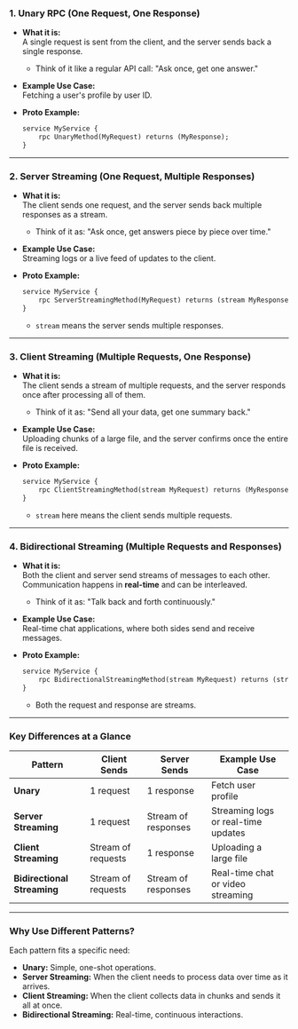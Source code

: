### **1. Unary RPC (One Request, One Response)**

- **What it is:**  
    A single request is sent from the client, and the server sends back a single response.
    - Think of it like a regular API call: "Ask once, get one answer."
- **Example Use Case:**  
    Fetching a user's profile by user ID.
- **Proto Example:**
    
    ```proto
    service MyService {
        rpc UnaryMethod(MyRequest) returns (MyResponse);
    }
    ```
    

---

### **2. Server Streaming (One Request, Multiple Responses)**

- **What it is:**  
    The client sends one request, and the server sends back multiple responses as a stream.
    - Think of it as: "Ask once, get answers piece by piece over time."
- **Example Use Case:**  
    Streaming logs or a live feed of updates to the client.
- **Proto Example:**
    
    ```proto
    service MyService {
        rpc ServerStreamingMethod(MyRequest) returns (stream MyResponse);
    }
    ```
    
    - `stream` means the server sends multiple responses.

---

### **3. Client Streaming (Multiple Requests, One Response)**

- **What it is:**  
    The client sends a stream of multiple requests, and the server responds once after processing all of them.
    - Think of it as: "Send all your data, get one summary back."
- **Example Use Case:**  
    Uploading chunks of a large file, and the server confirms once the entire file is received.
- **Proto Example:**
    
    ```proto
    service MyService {
        rpc ClientStreamingMethod(stream MyRequest) returns (MyResponse);
    }
    ```
    
    - `stream` here means the client sends multiple requests.

---

### **4. Bidirectional Streaming (Multiple Requests and Responses)**

- **What it is:**  
    Both the client and server send streams of messages to each other. Communication happens in **real-time** and can be interleaved.
    - Think of it as: "Talk back and forth continuously."
- **Example Use Case:**  
    Real-time chat applications, where both sides send and receive messages.
- **Proto Example:**
    
    ```proto
    service MyService {
        rpc BidirectionalStreamingMethod(stream MyRequest) returns (stream MyResponse);
    }
    ```
    
    - Both the request and response are streams.

---

### **Key Differences at a Glance**

|Pattern|Client Sends|Server Sends|Example Use Case|
|---|---|---|---|
|**Unary**|1 request|1 response|Fetch user profile|
|**Server Streaming**|1 request|Stream of responses|Streaming logs or real-time updates|
|**Client Streaming**|Stream of requests|1 response|Uploading a large file|
|**Bidirectional Streaming**|Stream of requests|Stream of responses|Real-time chat or video streaming|

---

### **Why Use Different Patterns?**

Each pattern fits a specific need:

- **Unary:** Simple, one-shot operations.
- **Server Streaming:** When the client needs to process data over time as it arrives.
- **Client Streaming:** When the client collects data in chunks and sends it all at once.
- **Bidirectional Streaming:** Real-time, continuous interactions.
